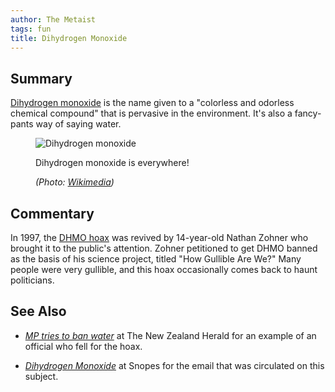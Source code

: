 ```yaml
---
author: The Metaist
tags: fun
title: Dihydrogen Monoxide
---
```


## Summary

<div class="entry-summary" markdown="1">

[Dihydrogen monoxide](http://www.dhmo.org/msdsdhmo.html) is the name
given to a "colorless and odorless chemical compound" that is pervasive
in the environment. It's also a fancy-pants way of saying water.

</div>

<figure markdown="1">

![Dihydrogen monoxide]({{thumbnail}})

<figcaption>
  Dihydrogen monoxide is everywhere!
  <address markdown="1">

(Photo: [Wikimedia](http://commons.wikimedia.org/wiki/File:Water_splashes_001.jpg))</address>

</figcaption>
</figure><!--more-->

## Commentary

In 1997, the [DHMO hoax](http://en.wikipedia.org/wiki/DHMO) was revived by
14-year-old Nathan Zohner who brought it to the public's attention. Zohner petitioned
to get DHMO banned as the basis of his science project, titled "How Gullible Are We?"
Many people were very gullible, and this hoax occasionally comes back to haunt
politicians.

## See Also

- <cite>[MP tries to ban water][1]</cite>
  at <span class="vcard org fn">The New Zealand Herald</span>
  for an example of an official who fell for the hoax.

- <cite>[Dihydrogen Monoxide](http://www.snopes.com/science/dhmo.asp)</cite>
  at <span class="vcard org fn">Snopes</span>
  for the email that was circulated on this subject.

[1]: http://www.nzherald.co.nz/nz/news/article.cfm?c_id=1&objectid=10463579
